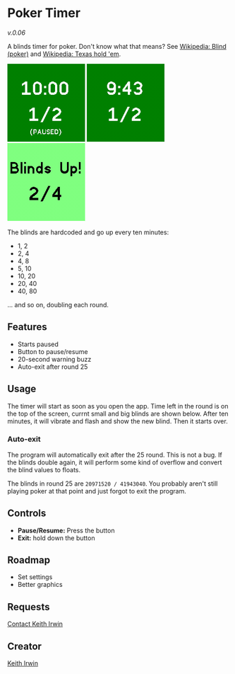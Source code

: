 # Poker Timer
*v.0.06*

A blinds timer for poker.  Don't know what that means?  See [Wikipedia: Blind (poker)](https://en.wikipedia.org/wiki/Blind_(poker)) and [Wikipedia: Texas hold 'em](https://en.wikipedia.org/wiki/Texas_hold_%27em). 

![Screenshot showing countdown paused on start](screenshots/01_paused-start.png)
![Screenshot showing active countdown](screenshots/02_counting-down.png)
![Screenshot showing blinds up alert](screenshots/03_blinds-up.png)

The blinds are hardcoded and go up every ten minutes: 

- 1, 2
- 2, 4
- 4, 8
- 5, 10
- 10, 20
- 20, 40
- 40, 80

... and so on, doubling each round.  

## Features

- Starts paused
- Button to pause/resume
- 20-second warning buzz
- Auto-exit after round 25

## Usage

The timer will start as soon as you open the app.  Time left in the round is on the top of the screen, currnt small and big blinds are shown below.  After ten minutes, it will vibrate and flash and show the new blind.  Then it starts over. 

### Auto-exit

The program will automatically exit after the 25 round.  This is not a bug.  If the blinds double again, it will perform some kind of overflow and convert the blind values to floats. 

The blinds in round 25 are `20971520 / 41943040`.  You probably aren't still playing poker at that point and just forgot to exit the program. 

## Controls

 - **Pause/Resume:** Press the button
 - **Exit:** hold down the button 

## Roadmap

- Set settings
- Better graphics

## Requests

[Contact Keith Irwin](https://www.ki9.us/contact/)

## Creator

[Keith Irwin](https://www.ki9.us)

